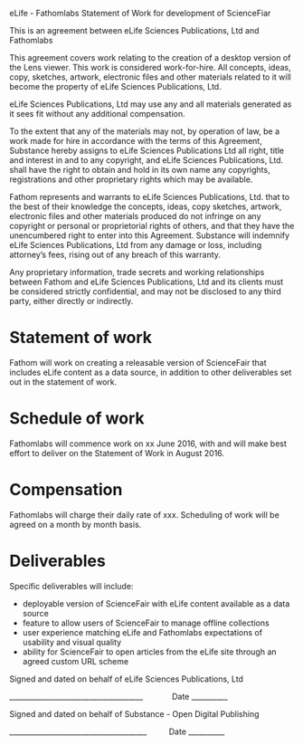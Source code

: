 
eLife - Fathomlabs Statement of Work for development of ScienceFiar

This is an agreement between eLife Sciences Publications, Ltd and Fathomlabs

This agreement covers work relating to the creation of a desktop version of the Lens viewer. This work is considered work-for-hire. All concepts, ideas, copy, sketches, artwork, electronic files and other materials related to it will become the property of eLife Sciences Publications, Ltd. 

eLife Sciences Publications, Ltd may use any and all materials generated as it sees fit without any additional compensation.

To the extent that any of the materials may not, by operation of law, be a work made for hire in accordance with the terms of this Agreement, Substance hereby assigns to eLife Sciences Publications Ltd all right, title and interest in and to any copyright, and eLife Sciences Publications, Ltd. shall have the right to obtain and hold in its own name any copyrights, registrations and other proprietary rights which may be available.

Fathom represents and warrants to eLife Sciences Publications, Ltd. that to the best of their knowledge the concepts, ideas, copy sketches, artwork, electronic files and other materials produced do not infringe on any copyright or personal or proprietorial rights of others, and that they have the unencumbered right to enter into this Agreement. Substance will indemnify eLife Sciences Publications, Ltd from any damage or loss, including attorney’s fees, rising out of any breach of this warranty.

Any proprietary information, trade secrets and working relationships between Fathom and eLife Sciences Publications, Ltd and its clients must be considered strictly confidential, and may not be disclosed to any third party, either directly or indirectly.

# Statement of work

Fathom will work on creating a releasable version of ScienceFair that includes eLife content as a data source, in addition to other deliverables set out in the statement of work.


# Schedule of work

Fathomlabs will commence work on xx June 2016, with and will make best effort to deliver on the Statement of Work in August 2016.


# Compensation 

Fathomlabs will charge their daily rate of xxx. Scheduling of work will be agreed on a month by month basis. 


# Deliverables 

Specific deliverables will include:

- deployable version of ScienceFair with eLife content available as a data source 
- feature to allow users of ScienceFair to manage offline collections 
- user experience matching eLife and Fathomlabs expectations of usability and visual quality 
- ability for ScienceFair to open articles from the eLife site through an agreed custom URL scheme


Signed and dated on behalf of eLife Sciences Publications, Ltd


_____________________________________             Date __________



Signed and dated on behalf of Substance - Open Digital Publishing


______________________________________          Date __________
